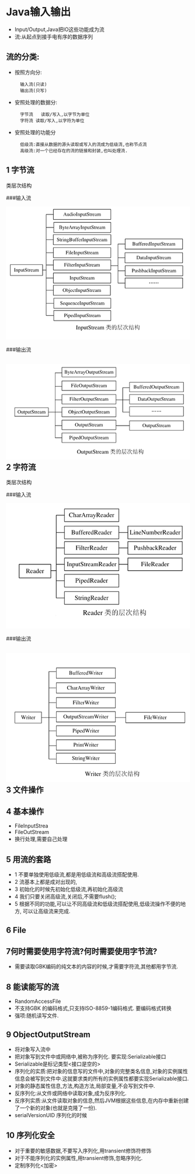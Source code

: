 Java输入输出
==========
* Input/Output,Java把IO这些功能成为流
* 流:从起点到接手电有序的数据序列

流的分类:
-------
* 按照方向分:

		输入流(只读) 
		输出流(只写)
* 安照处理的数据分:

		字节流   读取/写入,以字节为单位 
		字符流 读取/写入,以字符为单位
* 安照处理的功能分

		低级流:直接从数据的源头读取或写入的流成为低级流,也称节点流
		高级流:对一个已经存在的流的链接和封装,也叫处理流.

1 字节流
-------
类层次结构

###输入流

![InputStream](https://github.com/GaoHuijian/javaSE/blob/master/Io/images/InputStream.png)

###输出流

![OutputStream](https://github.com/GaoHuijian/javaSE/blob/master/Io/images/OutputStream.png)
2 字符流
------
类层次结构

###输入流

![Reader](https://github.com/GaoHuijian/javaSE/blob/master/Io/images/Reader.png)

###输出流

![Writer](https://github.com/GaoHuijian/javaSE/blob/master/Io/images/Writer.png)
3 文件操作
----------
4 基本操作
----------
* FileInputStrea
* FileOutStream
* 换行处理,需要自己处理

5 用流的套路
-----------
* 1 不要单独使用低级流,都是用低级流和高级流搭配使用.
* 2 流基本上都是成对出现的,
* 3 初始化的时候先初始化低级流,再初始化高级流
* 4 我们只要关闭高级流,关闭后,不需要flush();
* 5 根据不同的功能,可以让不同高级流和低级流搭配使用,低级流操作不便的地方, 可以让高级流来完成.




6 File
-----
7何时需要使用字符流?何时需要使用字节流?
----------------
* 需要读取GBK编码的纯文本的内容的时候,才需要字符流,其他都用字节流.

8 能读能写的流
------------
* RandomAccessFile
* 不支持GBK 的编码格式,只支持ISO-8859-1编码格式. 要编码格式转换
* 强项:随机读写文件.


9 ObjectOutputStream
---------------------
* 将对象写入流中
* 把对象写到文件中或网络中,被称为序列化. 要实现:Serializable接口
* Serializable是标记类型<接口是空的>
* 序列化的实质:把对象的信息写的文件中,对象的完整类名信息,对象的实例属性信息会被写到文件中.这就要求类的所有的实例属性都要实现Serializable接口.
* 对象的静态属性信息,方法,构造方法,局部变量,不会写到文件中.
* 反序列化:从文件或网络中读取对象,成为反序列化.
* 反序列实质:从文件读取对象的信息,然后JVM根据这些信息,在内存中重新创建了一个新的对象(也就是克隆了一份).
* serialVersionUID 序列化的时候

10 序列化安全
------------------
* 对于重要的敏感数据,不要写入序列化,用transient修饰符修饰
* 对于不能序列化的实例属性,用transient修饰,忽略序列化.
* 定制序列化<加密> 

























